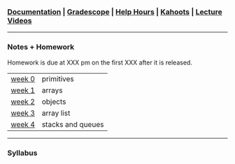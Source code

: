 ### [Documentation](https://github.com/james-bern/CS136/wiki) | [Gradescope](https://www.gradescope.com/) | [Help Hours](https://docs.google.com/spreadsheets/d/1RMnAX-a_dZqIZU0KUKtYfLQkDUp_5aErHFWLoeoXJ4Y/edit?usp=sharing) | [Kahoots](#) | [Lecture Videos](https://glow.williams.edu/)

---

### Notes + Homework
Homework is due at XXX pm on the first XXX after it is released.

| | |
| --: | :---------- |
| [week 0](https://github.com/james-bern/CS136/wiki/Week-0) | primitives|
| [week 1](https://github.com/james-bern/CS136/wiki/Week-1) | arrays |
| [week 2](https://github.com/james-bern/CS136/wiki/Week-2) | objects | 
| [week 3](https://github.com/james-bern/CS136/wiki/Week-3) | array list |
| [week 4](https://github.com/james-bern/CS136/wiki/Week-4) | stacks and queues |

---

### Syllabus
